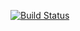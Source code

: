 [![Build Status](https://github.com/infertux/infertux.github.io/actions/workflows/pages/pages-build-deployment/badge.svg)](https://github.com/infertux/infertux.github.io/actions)
